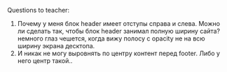 Questions to teacher:
1) Почему у меня блок header имеет отступы справа и слева. Можно ли сделать так, чтобы блок header занимал полную ширину сайта? немного глаз чешется, когда вижу полосу с opacity не на всю ширину экрана десктопа.
2) И никак не могу выровнять по центру контент перед footer. Либо у него центр такой..